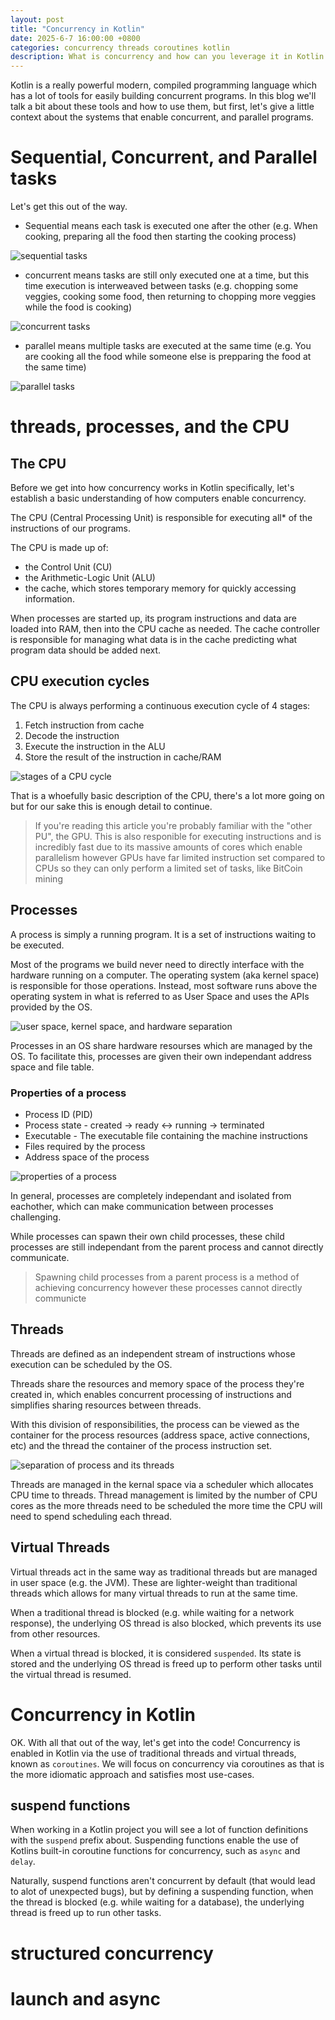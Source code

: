 ```yaml
---
layout: post
title: "Concurrency in Kotlin"
date: 2025-6-7 16:00:00 +0800
categories: concurrency threads coroutines kotlin
description: What is concurrency and how can you leverage it in Kotlin
---
```


Kotlin is a really powerful modern, compiled programming language which has a lot of tools for easily building concurrent programs. In this blog we'll talk a bit about these tools and how to use them, but first, let's give a little context about the systems that enable concurrent, and parallel programs.

# Sequential, Concurrent, and Parallel tasks

Let's get this out of the way.

* Sequential means each task is executed one after the other (e.g. When cooking, preparing all the food then starting the cooking process)

![sequential tasks](/assets/2025-06-16-concurrency/seq-tasks.png)

* concurrent means tasks are still only executed one at a time, but this time execution is interweaved between tasks (e.g. chopping some veggies, cooking some food, then returning to chopping more veggies while the food is cooking)

![concurrent tasks](/assets/2025-06-16-concurrency/con-tasks.png)

* parallel means multiple tasks are executed at the same time (e.g. You are cooking all the food while someone else is prepparing the food at the same time)

![parallel tasks](/assets/2025-06-16-concurrency/par-tasks.png)


# threads, processes, and the CPU

## The CPU

Before we get into how concurrency works in Kotlin specifically, let's establish a basic understanding of how computers enable concurrency.

The CPU (Central Processing Unit) is responsible for executing all* of the instructions of our programs. 

The CPU is made up of:
* the Control Unit (CU)
* the Arithmetic-Logic Unit (ALU)
* the cache, which stores temporary memory for quickly accessing information. 

When processes are started up, its program instructions and data are loaded into RAM, then into the CPU cache as needed. The cache controller is responsible for managing what data is in the cache predicting what program data should be added next.


## CPU execution cycles

The CPU is always performing a continuous execution cycle of 4 stages:

1. Fetch instruction from cache
2. Decode the instruction
3. Execute the instruction in the ALU
4. Store the result of the instruction in cache/RAM

![stages of a CPU cycle](/assets/2025-06-16-concurrency/cpu.png)

That is a whoefully basic description of the CPU, there's a lot more going on but for our sake this is enough detail to continue.

> If you're reading this article you're probably familiar with the "other PU", the GPU. This is also responible for executing instructions and is incredibly fast due to its massive amounts of cores which enable parallelism however GPUs have far limited instruction set compared to CPUs so they can only perform a limited set of tasks, like BitCoin mining

## Processes

A process is simply a running program. It is a set of instructions waiting to be executed.

Most of the programs we build never need to directly interface with the hardware running on a computer. The operating system (aka kernel space) is responsible for those operations. Instead, most software runs above the operating system in what is referred to as User Space and uses the APIs provided by the OS. 

![user space, kernel space, and hardware separation](/assets/2025-06-16-concurrency/spaces.png)

Processes in an OS share hardware resourses which are managed by the OS. To facilitate this, processes are given their own independant address space and file table.

### Properties of a process

* Process ID (PID)
* Process state - created → ready ↔ running → terminated
* Executable - The executable file containing the machine instructions
* Files required by the process
* Address space of the process


![properties of a process](/assets/2025-06-16-concurrency/process.png)

In general, processes are completely independant and isolated from eachother, which can make communication between processes challenging.

While processes can spawn their own child processes, these child processes are still independant from the parent process and cannot directly communicate.

> Spawning child processes from a parent process is a method of achieving concurrency however these processes cannot directly communicte

## Threads

Threads are defined as an independent stream of instructions whose execution can be scheduled by the OS.

Threads share the resources and memory space of the process they're created in, which enables concurrent processing of instructions and simplifies sharing resources between threads.

With this division of responsibilities, the process can be viewed as the container for the process resources (address space, active connections, etc) and the thread the container of the process instruction set.

![separation of process and its threads](/assets/2025-06-16-concurrency/process-threads.png)

Threads are managed in the kernal space via a scheduler which allocates CPU time to threads. Thread management is limited by the number of CPU cores as the more threads need to be scheduled the more time the CPU will need to spend scheduling each thread.

## Virtual Threads 

Virtual threads act in the same way as traditional threads but are managed in user space (e.g. the JVM). These are lighter-weight than traditional threads which allows for many virtual threads to run at the same time.

When a traditional thread is blocked (e.g. while waiting for a network response), the underlying OS thread is also blocked, which prevents its use from other resources.

When a virtual thread is blocked, it is considered `suspended`. Its state is stored and the underlying OS thread is freed up to perform other tasks until the virtual thread is resumed.

# Concurrency in Kotlin

OK. With all that out of the way, let's get into the code! Concurrency is enabled in Kotlin via the use of traditional threads and virtual threads, known as `coroutines`. We will focus on concurrency via coroutines as that is the more idiomatic approach and satisfies most use-cases.

## suspend functions

When working in a Kotlin project you will see a lot of function definitions with the `suspend` prefix about. Suspending functions enable the use of Kotlins built-in coroutine functions for concurrency, such as `async` and `delay`. 

Naturally, suspend functions aren't concurrent by default (that would lead to alot of unexpected bugs), but by defining a suspending function, when the thread is blocked (e.g. while waiting for a database), the underlying thread is freed up to run other tasks. 

# structured concurrency

# launch and async

